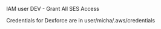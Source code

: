 
IAM user 
DEV
    - Grant All SES Access

Credentials for Dexforce are in user/micha/.aws/credentials


